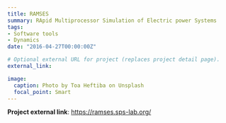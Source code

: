 ```yaml
---
title: RAMSES
summary: RApid Multiprocessor Simulation of Electric power Systems
tags:
- Software tools
- Dynamics
date: "2016-04-27T00:00:00Z"

# Optional external URL for project (replaces project detail page).
external_link: 

image:
  caption: Photo by Toa Heftiba on Unsplash
  focal_point: Smart
---
```


**Project external link**: https://ramses.sps-lab.org/

